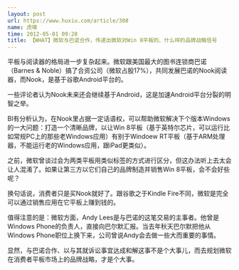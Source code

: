 ```yaml
---
layout: post
url: https://www.huxiu.com/article/308
name: 虎嗅
time: 2012-05-01 09:28
title: 【WHAT】微软与巴诺合作，传递出微软对Win 8平板的、什么样的品牌战略信号
---
```

平板与阅读器的格局进一步复杂起来。微软跟美国最大的图书连锁商巴诺（Barnes & Noble）搞了合资公司（微软占股17%），共同发展巴诺的Nook阅读器，而Nook，是基于谷歌Android平台的。

一些评论者认为Nook未来还会继续基于Android，这是加速Android平台分裂的明智之举。

BI有分析认为，在Nook里占据一定话语权，可以帮助微软解决下个版本Windows的一大问题：打造一个清晰品牌，以让Win 8平板（基于英特尔芯片，可以运行比如常规PC上的那些老Windows应用）有别于Windoew RT平板（基于ARM处理器，不能运行老的Windows应用，跟iPad更类似）。

之前，微软曾谈过会为两类平板用类似标签的方式进行区分，但这办法听上去太会让人混淆了。如果让第三方以它们自己的品牌制造并销售Win 8平板，会不会好些呢？

换句话说，消费者只是买Nook就好了。跟谷歌之于Kindle Fire不同，微软是完全可以通过销售应用在它平板上赚到钱的。

值得注意的是：微软方面，Andy Lees是与巴诺的这笔交易的主事者。他曾是Windows Phone的负责人，直接向巴尔默汇报。当去年秋天巴尔默把他从Windows Phone职位上换下来，公司曾说Andy会去做一些大而重要的事情。

显然，与巴诺合作、以与其就诉讼事宜达成和解这事不是个大事儿，而去规划微软在消费者平板市场上的品牌战略，才是个大事。

